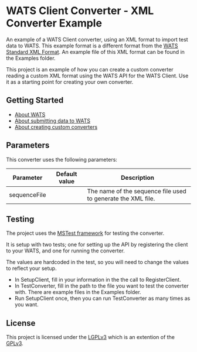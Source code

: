 ﻿# WATS Client Converter - XML Converter Example

An example of a WATS Client converter, using an XML format to import test data to WATS. This example format is a different format from the [WATS Standard XML Format](https://virinco.zendesk.com/hc/en-us/articles/207424643). An example file of this XML format can be found in the Examples folder.

This project is an example of how you can create a custom converter reading a custom XML format using the WATS API for the WATS Client. Use it as a starting point for creating your own converter.

## Getting Started

* [About WATS](https://wats.com/manufacturing-intelligence/)
* [About submitting data to WATS](https://virinco.zendesk.com/hc/en-us/articles/207424613)
* [About creating custom converters](https://virinco.zendesk.com/hc/en-us/articles/207424593)

## Parameters

This converter uses the following parameters:

| Parameter    | Default value | Description                                                  |
|--------------|---------------|--------------------------------------------------------------|
| sequenceFile |               | The name of the sequence file used to generate the XML file. |

## Testing

The project uses the [MSTest framework](https://docs.microsoft.com/en-us/visualstudio/test/quick-start-test-driven-development-with-test-explorer) for testing the converter.

It is setup with two tests; one for setting up the API by registering the client to your WATS, and one for running the converter.

The values are hardcoded in the test, so you will need to change the values to reflect your setup.
* In SetupClient, fill in your information in the the call to RegisterClient.
* In TestConverter, fill in the path to the file you want to test the converter with. There are example files in the Examples folder.
* Run SetupClient once, then you can run TestConverter as many times as you want.

## License

This project is licensed under the [LGPLv3](COPYING.LESSER) which is an extention of the [GPLv3](COPYING).
